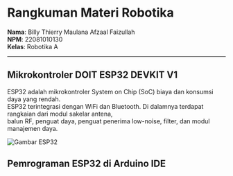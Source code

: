 # Rangkuman Materi Robotika

**Nama**: Billy Thierry Maulana Afzaal Faizullah  
**NPM**: 22081010130  
**Kelas**: Robotika A  

---

## Mikrokontroler DOIT ESP32 DEVKIT V1

ESP32 adalah mikrokontroler System on Chip (SoC) biaya dan konsumsi daya yang rendah.  
ESP32 terintegrasi dengan WiFi dan Bluetooth. Di dalamnya terdapat rangkaian dari modul sakelar antena,  
balun RF, penguat daya, penguat penerima low-noise, filter, dan modul manajemen daya.

![Gambar ESP32](https://imgur.com/a/QJqGkba)


## Pemrograman ESP32 di Arduino IDE


